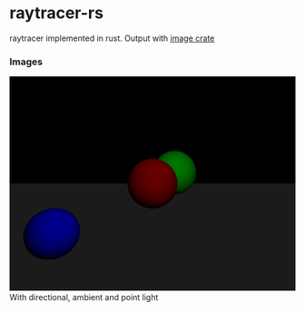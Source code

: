 # raytracer-rs
raytracer implemented in rust. Output with [image crate](https://crates.io/crates/image)

### Images
![lighting](images/lightning.png)  
With directional, ambient and point light   

